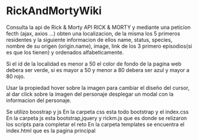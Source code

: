 # RickAndMortyWiki
Consulta la api de Rick & Morty API RICK & MORTY y mediante una peticion fecth (ajax, axios ...) obten una localizacion, de la misma los 5 primeros residentes y la siguiente informacion de ellos name, status, species, nombre de su origen (origin.name), image, link de los 3 primero episodios(si es que los tienen) y ordenados alfabeticamente.

Si el id de la localidad es menor a 50 el color de fondo de la pagina web debera ser verde, si es mayor a 50 y menor a 80 debera ser azul y mayor a 80 rojo.

Usar la propiedad hover sobre la imagen para cambiar el diseño del cursor, al dar click sobre la imagen del personaje desplegar un modal con la informacion del personaje.

Se utilizo boostrap y js
En la carpeta css esta todo bootstrap y el index.css
En la carpeta js esta bootstrap,jquery y rickm.js que es donde se relizaron los scripts para completar el reto
En la carpeta templates se encuentra el index.html que es la pagina principal
